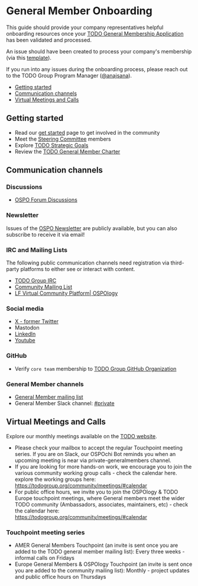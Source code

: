 # General Member Onboarding

This guide should provide your company representatives helpful onboarding
resources once your [TODO General Membership Application](https://todogroup.org/join/)
has been validated and processed.

An issue should have been created to process your company's membership (via this [template](/.github/ISSUE_TEMPLATE/onboarding-general-member.md)).

If you run into any issues during the onboarding process, please reach out to the TODO Group Program Manager ([@anajsana][todo-pm]).

- [Getting started](#getting-started)
- [Communication channels](#communication-channels)
- [Virtual Meetings and Calls](#meetings-and-calls)

## Getting started

- Read our [get started](https://todogroup.org/community/get-started/) page to get involved in the community
- Meet the [Steering Committee](https://todogroup.org/about/steering-committee/) members
- Explore [TODO Strategic Goals](https://github.com/todogroup/governance/blob/main/goals.md)
- Review the [TODO General Member Charter](https://todogroup.org/about/charter/)


## Communication channels

### Discussions

- [OSPO Forum Discussions](https://github.com/todogroup/ospology/discussions)

### Newsletter

Issues of the [OSPO Newsletter](https://todogroup.org/community/osponews/) are
publicly available, but you can also subscribe to receive it via email!

### IRC and Mailing Lists

The following public communication channels need registration via third-party platforms
to either see or interact with content.

- [TODO Group IRC](https://join.slack.com/t/thetodogroup/shared_invite/zt-169ok18cz-Pi6tpVHTeW9254d1FpkLew)
- [Community Mailing List](https://lists.todogroup.org/g/community)
- [LF Virtual Community Platform| OSPOlogy](https://community.linuxfoundation.org/todo-group-ospology/)


### Social media

- [X - former Twitter](https://twitter.com/todogroup)
- Mastodon
- [LinkedIn](https://www.linkedin.com/company/todo-group/)
- [Youtube](https://www.youtube.com/@ospology)

### GitHub

- Verify `core team` membership to [TODO Group GitHub Organization](https://github.com/orgs/todogroup/people)

### General Member channels

- [General Member mailing list](https://groups.google.com/g/private-todogroup)
- General Member Slack channel: [#private](https://thetodogroup.slack.com/archives/G5TBGTX29)

## Virtual Meetings and Calls

Explore our monthly meetings available on the [TODO website](https://todogroup.org/community/meetings/).

- Please check your mailbox to accept the regular Touchpoint meeting series. If you are on Slack, our OSPOchi Bot reminds you when an upcoming meeting is near via private-generalmembers channel.
- If you are looking for more hands-on work, we encourage you to join the various community working group calls  - check the calendar here. explore the working groups here: https://todogroup.org/community/meetings/#calendar
- For public office hours, we invite you to join the OSPOlogy & TODO Europe touchpoint meetings, where General members meet the wider TODO community (Ambassadors, associates, maintainers, etc)  - check the calendar here: https://todogroup.org/community/meetings/#calendar


### Touchpoint meeting series

- AMER General Members Touchpoint (an invite is sent once you are added to the TODO general member mailing list): Every three weeks - informal calls on Fridays
- Europe General Members & OSPOlogy Touchpoint (an invite is sent once you are added to the community mailing list): Monthly - project updates and public office hours on Thursdays


[todo-pm]: https://github.com/anajsana
